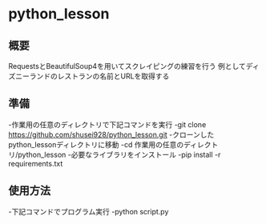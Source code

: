 # python_lesson

## 概要
RequestsとBeautifulSoup4を用いてスクレイピングの練習を行う
例としてディズニーランドのレストランの名前とURLを取得する

## 準備
-作業用の任意のディレクトリで下記コマンドを実行
 -git clone https://github.com/shusei928/python_lesson.git
-クローンしたpython_lessonディレクトリに移動
 -cd 作業用の任意のディレクトリ/python_lesson
-必要なライブラリをインストール
 -pip install -r requirements.txt

## 使用方法
-下記コマンドでプログラム実行
 -python script.py
